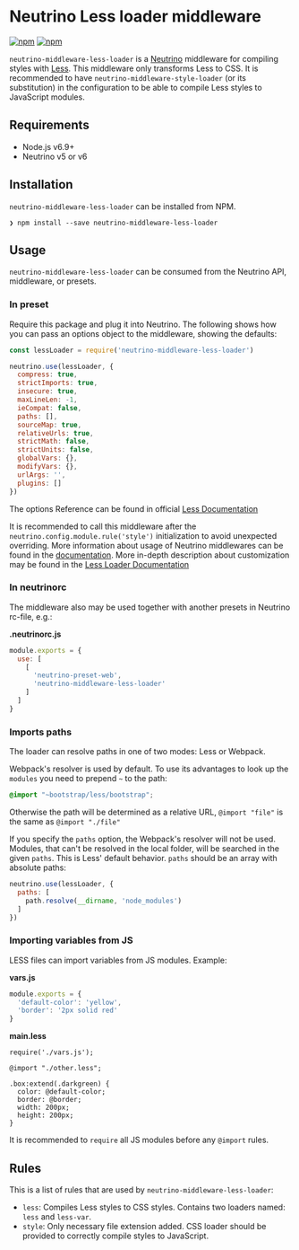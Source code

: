 # Neutrino Less loader middleware

[![npm](https://img.shields.io/npm/v/neutrino-middleware-less-loader.svg)](https://www.npmjs.com/package/neutrino-middleware-less-loader)
[![npm](https://img.shields.io/npm/dt/neutrino-middleware-less-loader.svg)](https://www.npmjs.com/package/neutrino-middleware-less-loader)

`neutrino-middleware-less-loader` is a [Neutrino](https://neutrino.js.org) middleware for compiling styles with [Less](http://lesscss.org/). This middleware only transforms Less to CSS. It is recommended to have `neutrino-middleware-style-loader` (or its substitution) in the configuration to be able to compile Less styles to JavaScript modules.

## Requirements

* Node.js v6.9+
* Neutrino v5 or v6

## Installation

`neutrino-middleware-less-loader` can be installed from NPM.

```
❯ npm install --save neutrino-middleware-less-loader
```

## Usage

`neutrino-middleware-less-loader` can be consumed from the Neutrino API, middleware, or presets.

### In preset

Require this package and plug it into Neutrino. The following shows how you can pass an options object to the middleware, showing the defaults:

```js
const lessLoader = require('neutrino-middleware-less-loader')

neutrino.use(lessLoader, {
  compress: true,
  strictImports: true,
  insecure: true,
  maxLineLen: -1,
  ieCompat: false,
  paths: [],
  sourceMap: true,
  relativeUrls: true,
  strictMath: false,
  strictUnits: false,
  globalVars: {},
  modifyVars: {},
  urlArgs: '',
  plugins: []
})
```

The options Reference can be found in official [Less Documentation](http://lesscss.org/3.x/usage/#less-options)

It is recommended to call this middleware after the `neutrino.config.module.rule('style')` initialization to avoid unexpected overriding. More information about usage of Neutrino middlewares can be found in the [documentation](https://neutrino.js.org/middleware). More in-depth description about customization may be found in the [Less Loader Documentation](https://github.com/webpack-contrib/less-loader)

### In neutrinorc

The middleware also may be used together with another presets in Neutrino rc-file, e.g.:

**.neutrinorc.js**
```js
module.exports = {
  use: [
    [
      'neutrino-preset-web',
      'neutrino-middleware-less-loader'
    ]
  ]
}
```

### Imports paths

The loader can resolve paths in one of two modes: Less or Webpack. 

Webpack's resolver is used by default. To use its advantages to look up the `modules` you need to prepend `~` to the path:

```css
@import "~bootstrap/less/bootstrap";
```
Otherwise the path will be determined as a relative URL, `@import "file"` is the same as `@import "./file"`

If you specify the `paths` option, the Webpack's resolver will not be used. Modules, that can't be resolved in the local folder, will be searched in the given `paths`. This is Less' default behavior. `paths` should be an array with absolute paths:

```js
neutrino.use(lessLoader, {
  paths: [
    path.resolve(__dirname, 'node_modules')
  ]
})
```

### Importing variables from JS

LESS files can import variables from JS modules. Example:

**vars.js**
```js
module.exports = {
  'default-color': 'yellow',
  'border': '2px solid red'
}
```

**main.less**
```less
require('./vars.js');

@import "./other.less";

.box:extend(.darkgreen) {
  color: @default-color;
  border: @border;
  width: 200px;
  height: 200px;
}
```

It is recommended to `require` all JS modules before any `@import` rules.


## Rules

This is a list of rules that are used by `neutrino-middleware-less-loader`:

* `less`: Compiles Less styles to CSS styles. Contains two loaders named: `less` and `less-var`.
* `style`: Only necessary file extension added. CSS loader should be provided to correctly compile styles to JavaScript.



